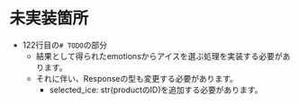 # 未実装箇所
- 122行目の`# TODO`の部分
  - 結果として得られたemotionsからアイスを選ぶ処理を実装する必要があります。
  - それに伴い、Responseの型も変更する必要があります。
    - selected_ice: str(productのID)を追加する必要があります。
